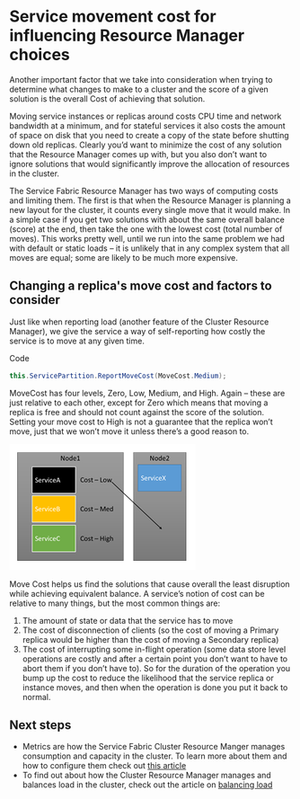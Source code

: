 <properties
   pageTitle="Service Fabric Cluster Resource Manager - Movement Cost | Microsoft Azure"
   description="Overview of Movement Cost for Service Fabric Services"
   services="service-fabric"
   documentationCenter=".net"
   authors="masnider"
   manager="timlt"
   editor=""/>

<tags
   ms.service="Service-Fabric"
   ms.devlang="dotnet"
   ms.topic="article"
   ms.tgt_pltfrm="NA"
   ms.workload="NA"
   ms.date="03/10/2016"
   ms.author="masnider"/>

# Service movement cost for influencing Resource Manager choices
Another important factor that we take into consideration when trying to determine what changes to make to a cluster and the score of a given solution is the overall Cost of achieving that solution.

Moving service instances or replicas around costs CPU time and network bandwidth at a minimum, and for stateful services it also costs the amount of space on disk that you need to create a copy of the state before shutting down old replicas. Clearly you’d want to minimize the cost of any solution that the Resource Manager comes up with, but you also don’t want to ignore solutions that would significantly improve the allocation of resources in the cluster.

The Service Fabric Resource Manager has two ways of computing costs and limiting them. The first is that when the Resource Manager is planning a new layout for the cluster, it counts every single move that it would make. In a simple case if you get two solutions with about the same overall balance (score) at the end, then take the one with the lowest cost (total number of moves).
This works pretty well, until we run into the same problem we had with default or static loads – it is unlikely that in any complex system that all moves are equal; some are likely to be much more expensive.

## Changing a replica's move cost and factors to consider
Just like when reporting load (another feature of the Cluster Resource Manager), we give the service a way of self-reporting how costly the service is to move at any given time.

Code

```csharp
this.ServicePartition.ReportMoveCost(MoveCost.Medium);
```

MoveCost has four levels, Zero, Low, Medium, and High. Again – these are just relative to each other, except for Zero which means that moving a replica is free and should not count against the score of the solution. Setting your move cost to High is not a guarantee that the replica won’t move, just that we won’t move it unless there’s a good reason to.

![Move Cost as a Factor in Selecting Replicas for Movement][Image1]

Move Cost helps us find the solutions that cause overall the least disruption while achieving equivalent balance. A service’s notion of cost can be relative to many things, but the most common things are:

1.	The amount of state or data that the service has to move
2.	The cost of disconnection of clients (so the cost of moving a Primary replica would be higher than the cost of moving a Secondary replica)
3.	The cost of interrupting some in-flight operation (some data store level operations are costly and after a certain point you don’t want to have to abort them if you don’t have to). So for the duration of the operation you bump up the cost to reduce the likelihood that the service replica or instance moves, and then when the operation is done you put it back to normal.

## Next steps
- Metrics are how the Service Fabric Cluster Resource Manger manages consumption and capacity in the cluster. To learn more about them and how to configure them check out [this article](service-fabric-cluster-resource-manager-metrics.md)
- To find out about how the Cluster Resource Manager manages and balances load in the cluster, check out the article on [balancing load](service-fabric-cluster-resource-manager-balancing.md)

[Image1]:./media/service-fabric-cluster-resource-manager-movement-cost/service-most-cost-example.png
